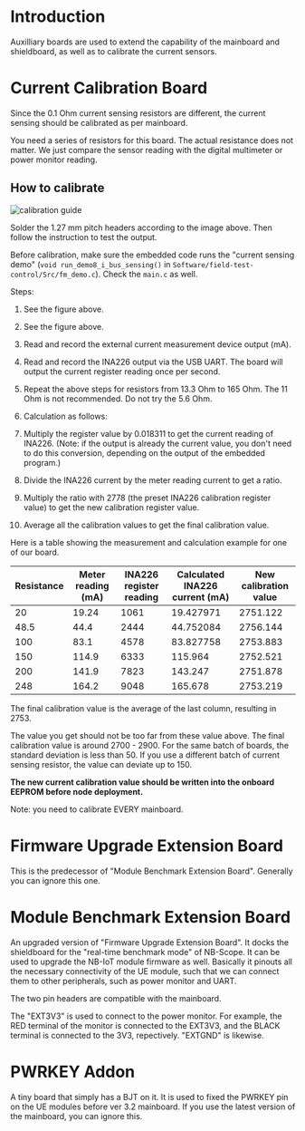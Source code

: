 # Introduction

Auxilliary boards are used to extend the capability of the mainboard and shieldboard, as well as to calibrate the current sensors.

# Current Calibration Board

Since the 0.1 Ohm current sensing resistors are different, the current sensing should be calibrated as per mainboard. 

You need a series of resistors for this board. The actual resistance does not matter. We just compare the sensor reading with the digital multimeter or power monitor reading.

## How to calibrate

![calibration guide](../../../assets/current_sensing_calibration_guide.png)

Solder the 1.27 mm pitch headers according to the image above. Then follow the instruction to test the output.

Before calibration, make sure the embedded code runs the "current sensing demo" (`void run_demo8_i_bus_sensing()` in `Software/field-test-control/Src/fm_demo.c`). Check the `main.c` as well.

Steps:

1. See the figure above.
2. See the figure above.
3. Read and record the external current measurement device output (mA).
4. Read and record the INA226 output via the USB UART. The board will output the current register reading once per second.
5. Repeat the above steps for resistors from 13.3 Ohm to 165 Ohm. The 11 Ohm is not recommended. Do not try the 5.6 Ohm.
6. Calculation as follows:
  
  1. Multiply the register value by 0.018311 to get the current reading of INA226. (Note: if the output is already the current value, you don't need to do this conversion, depending on the output of the embedded program.)
  2. Divide the INA226 current by the meter reading current to get a ratio.
  3. Multiply the ratio with 2778 (the preset INA226 calibration register value) to get the new calibration register value. 
  4. Average all the calibration values to get the final calibration value.
  
Here is a table showing the measurement and calculation example for one of our board.

| Resistance | Meter reading (mA) | INA226 register reading | Calculated INA226 current (mA) | New calibration value |
|------------|--------------------|-------------------------|--------------------------------|-----------------------|
|         20 |              19.24 |                    1061 |                      19.427971 |              2751.122 |
|       48.5 |               44.4 |                    2444 |                      44.752084 |              2756.144 |
|        100 |               83.1 |                    4578 |                      83.827758 |              2753.883 |
|        150 |              114.9 |                    6333 |                        115.964 |              2752.521 |
|        200 |              141.9 |                    7823 |                        143.247 |              2751.878 |
|        248 |              164.2 |                    9048 |                        165.678 |              2753.219 |

The final calibration value is the average of the last column, resulting in 2753.

The value you get should not be too far from these value above. The final calibration value is around 2700 - 2900. For the same batch of boards, the standard deviation is less than 50. If you use a different batch of current sensing resistor, the value can deviate up to 150. 

**The new current calibration value should be written into the onboard EEPROM before node deployment.**

Note: you need to calibrate EVERY mainboard.

# Firmware Upgrade Extension Board

This is the predecessor of "Module Benchmark Extension Board". Generally you can ignore this one.

# Module Benchmark Extension Board

An upgraded version of "Firmware Upgrade Extension Board". It docks the shieldboard for the "real-time benchmark mode" of NB-Scope. It can be used to upgrade the NB-IoT module firmware as well. Basically it pinouts all the necessary connectivity of the UE module, such that we can connect them to other peripherals, such as power monitor and UART. 

The two pin headers are compatible with the mainboard.

The "EXT3V3" is used to connect to the power monitor. For example, the RED terminal of the monitor is connected to the EXT3V3, and the BLACK terminal is connected to the 3V3, repectively. "EXTGND" is likewise.

# PWRKEY Addon

A tiny board that simply has a BJT on it. It is used to fixed the PWRKEY pin on the UE modules before ver 3.2 mainboard. If you use the latest version of the mainboard, you can ignore this.
